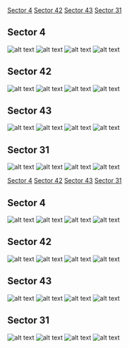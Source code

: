 [Sector 4](#sector4)
[Sector 42](#sector42)
[Sector 43](#sector43)
[Sector 31](#sector31)

<a name = "sector4"></a>
## Sector 4
![alt text](/tt/WASP-156_Sector_4/WASP-156_Sector_4_a_TimeSeries.png)
![alt text](/tt/WASP-156_Sector_4/WASP-156_Sector_4_b_FoldedLightCurve.png)
![alt text](/tt/WASP-156_Sector_4/WASP-156_Sector_4_b_IndividualTransitsWithFit.png)
![alt text](/tt/WASP-156_Sector_4/WASP-156_Sector_4_c_TimingResiduals.png)

<a name = "sector42"></a>
## Sector 42
![alt text](/tt/WASP-156_Sector_42/WASP-156_Sector_42_a_TimeSeries.png)
![alt text](/tt/WASP-156_Sector_42/WASP-156_Sector_42_b_FoldedLightCurve.png)
![alt text](/tt/WASP-156_Sector_42/WASP-156_Sector_42_b_IndividualTransitsWithFit.png)
![alt text](/tt/WASP-156_Sector_42/WASP-156_Sector_42_c_TimingResiduals.png)

<a name = "sector43"></a>
## Sector 43
![alt text](/tt/WASP-156_Sector_43/WASP-156_Sector_43_a_TimeSeries.png)
![alt text](/tt/WASP-156_Sector_43/WASP-156_Sector_43_b_FoldedLightCurve.png)
![alt text](/tt/WASP-156_Sector_43/WASP-156_Sector_43_b_IndividualTransitsWithFit.png)
![alt text](/tt/WASP-156_Sector_43/WASP-156_Sector_43_c_TimingResiduals.png)

<a name = "sector31"></a>
## Sector 31
![alt text](/tt/WASP-156_Sector_31/WASP-156_Sector_31_a_TimeSeries.png)
![alt text](/tt/WASP-156_Sector_31/WASP-156_Sector_31_b_FoldedLightCurve.png)
![alt text](/tt/WASP-156_Sector_31/WASP-156_Sector_31_b_IndividualTransitsWithFit.png)
![alt text](/tt/WASP-156_Sector_31/WASP-156_Sector_31_c_TimingResiduals.png)

[Sector 4](#sector4)
[Sector 42](#sector42)
[Sector 43](#sector43)
[Sector 31](#sector31)

<a name = "sector4"></a>
## Sector 4
![alt text](/tt/WASP-156_Sector_4/WASP-156_Sector_4_a_TimeSeries.png)
![alt text](/tt/WASP-156_Sector_4/WASP-156_Sector_4_b_FoldedLightCurve.png)
![alt text](/tt/WASP-156_Sector_4/WASP-156_Sector_4_b_IndividualTransitsWithFit.png)
![alt text](/tt/WASP-156_Sector_4/WASP-156_Sector_4_c_TimingResiduals.png)

<a name = "sector42"></a>
## Sector 42
![alt text](/tt/WASP-156_Sector_42/WASP-156_Sector_42_a_TimeSeries.png)
![alt text](/tt/WASP-156_Sector_42/WASP-156_Sector_42_b_FoldedLightCurve.png)
![alt text](/tt/WASP-156_Sector_42/WASP-156_Sector_42_b_IndividualTransitsWithFit.png)
![alt text](/tt/WASP-156_Sector_42/WASP-156_Sector_42_c_TimingResiduals.png)

<a name = "sector43"></a>
## Sector 43
![alt text](/tt/WASP-156_Sector_43/WASP-156_Sector_43_a_TimeSeries.png)
![alt text](/tt/WASP-156_Sector_43/WASP-156_Sector_43_b_FoldedLightCurve.png)
![alt text](/tt/WASP-156_Sector_43/WASP-156_Sector_43_b_IndividualTransitsWithFit.png)
![alt text](/tt/WASP-156_Sector_43/WASP-156_Sector_43_c_TimingResiduals.png)

<a name = "sector31"></a>
## Sector 31
![alt text](/tt/WASP-156_Sector_31/WASP-156_Sector_31_a_TimeSeries.png)
![alt text](/tt/WASP-156_Sector_31/WASP-156_Sector_31_b_FoldedLightCurve.png)
![alt text](/tt/WASP-156_Sector_31/WASP-156_Sector_31_b_IndividualTransitsWithFit.png)
![alt text](/tt/WASP-156_Sector_31/WASP-156_Sector_31_c_TimingResiduals.png)

